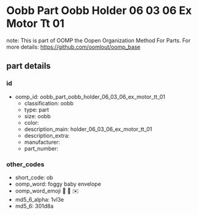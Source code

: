 # Oobb Part Oobb Holder 06 03 06 Ex Motor Tt 01  

note: This is part of OOMP the Oopen Organization Method For Parts. For more details: https://github.com/oomlout/oomp_base

##  part details





### id
* oomp_id: oobb_part_oobb_holder_06_03_06_ex_motor_tt_01
  * classification: oobb
  * type: part
  * size: oobb
  * color: 
  * description_main: holder_06_03_06_ex_motor_tt_01
  * description_extra: 
  * manufacturer: 
  * part_number: 

### other_codes
* short_code: ob
* oomp_word: foggy baby envelope
* oomp_word_emoji :foggy: :baby: :envelope:
* md5_6_alpha: 1vl3e
* md5_6: 301d8a